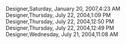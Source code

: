 ﻿Designer,Saturday, January 20, 2007,4:23 AM  Designer,Thursday, July 22, 2004,1:09 PM  Designer,Thursday, July 22, 2004,12:50 PM  Designer,Thursday, July 22, 2004,12:49 PM  Designer,Wednesday, July 21, 2004,11:08 AM